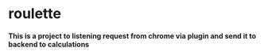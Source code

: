 roulette
========

#### This is a project to listening request from chrome via plugin and send it to backend to calculations
